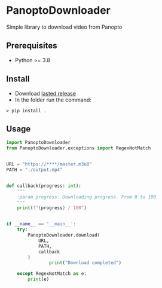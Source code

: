 # PanoptoDownloader

Simple library to download video from Panopto

## Prerequisites  

- Python >= 3.8

## Install

- Download [lasted release](https://github.com/Panopto-Video-DL/Panopto-Video-DL-lib/releases)
- In the folder run the command: 
```bach
> pip install .
```

## Usage

```python
import PanoptoDownloader
from PanoptoDownloader.exceptions import RegexNotMatch


URL = "https://****/master.m3u8"
PATH = "./output.mp4"


def callback(progress: int):
    """
    :param progress: Downloading progress. From 0 to 100
    """
    print(f"{progress} / 100")


if __name__ == '__main__':
    try:
        PanoptoDownloader.download(
            URL,
            PATH,
            callback
        )
				print("Download completed")

    except RegexNotMatch as e:
        print(e)
```
